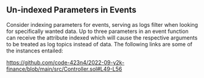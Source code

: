 ## Un-indexed Parameters in Events
Consider indexing parameters for events, serving as logs filter when looking for specifically wanted data. Up to three parameters in an event function can receive the attribute indexed which will cause the respective arguments to be treated as log topics instead of data. The following links are some of the instances entailed:

https://github.com/code-423n4/2022-09-y2k-finance/blob/main/src/Controller.sol#L49-L56